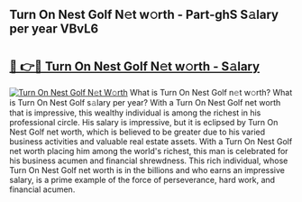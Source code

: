 ## Turn On Nest Golf N𝚎t w𝚘rth - Part-ghS S𝚊lary per year VBvL6

# <h2><a href="http://gc526f.nevu.top/?p=Turn+On+Nest+Golf">🔗 👉🔴 Turn On Nest Golf N𝚎t w𝚘rth - S𝚊lary</a></h2>

[![Turn On Nest Golf N𝚎t W𝚘rth](https://i.imgur.com/Oavwk0R.jpeg)](http://gc526f.nevu.top/?p=Turn+On+Nest+Golf)
What is Turn On Nest Golf n𝚎t w𝚘rth? What is Turn On Nest Golf s𝚊lary per year?
With a Turn On Nest Golf net worth that is impressive, this wealthy individual is among the richest in his professional circle. His salary is impressive, but it is eclipsed by Turn On Nest Golf net worth, which is believed to be greater due to his varied business activities and valuable real estate assets. With a Turn On Nest Golf net worth placing him among the world's richest, this man is celebrated for his business acumen and financial shrewdness. This rich individual, whose Turn On Nest Golf net worth is in the billions and who earns an impressive salary, is a prime example of the force of perseverance, hard work, and financial acumen.
